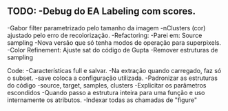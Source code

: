 TODO:
-Debug do EA Labeling com scores.
-
-Gabor filter parametrizado pelo tamanho da imagem
-nClusters (cor) ajustado pelo erro de recolorização.
-Refactoring:
	-Parei em: Source sampling
	-Nova versão que só tenha modos de operação para superpixels.
-Color Refinement: Ajuste sat do código de Gupta
-Remover estruturas de sampling

Code:
-Características full e salvar.
	-Na extração quando carregado, faz só o subset.
	-save coloca a configuração utilizada.
-Padronizar as estruturas do código 
	-source, target, samples, clusters 
-Explicitar os parâmetros escondidos
	-Quando passo a estrutura inteira para uma função e uso internamente os atributos.
-Indexar todas as chamadas de "figure"